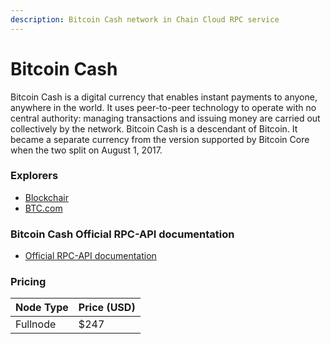 ```yaml
---
description: Bitcoin Cash network in Chain Cloud RPC service
---
```


# Bitcoin Cash

Bitcoin Cash is a digital currency that enables instant payments to anyone, anywhere in the world. It uses peer-to-peer technology to operate with no central authority: managing transactions and issuing money are carried out collectively by the network. Bitcoin Cash is a descendant of Bitcoin. It became a separate currency from the version supported by Bitcoin Core when the two split on August 1, 2017. 

### Explorers

* [Blockchair](https://blockchair.com/bitcoin-cash)
* [BTC.com](https://explorer.btc.com/bch)

### Bitcoin Cash Official RPC-API documentation

* [Official RPC-API documentation](https://docs.bitcoincashnode.org/doc/json-rpc)

### Pricing

| Node Type             | Price (USD)          |
| --------------------- | ---------------------|
| Fullnode              | $247                 |